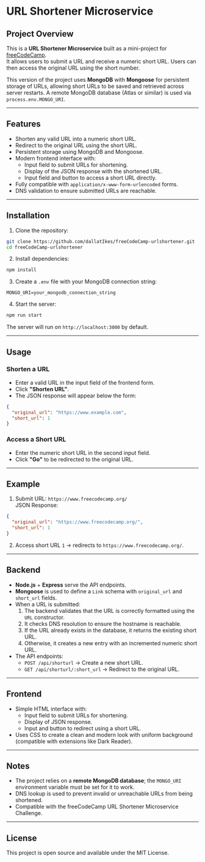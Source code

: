 # URL Shortener Microservice

## Project Overview

This is a **URL Shortener Microservice** built as a mini-project for [freeCodeCamp](https://www.freecodecamp.org/).  
It allows users to submit a URL and receive a numeric short URL. Users can then access the original URL using the short number.  

This version of the project uses **MongoDB** with **Mongoose** for persistent storage of URLs, allowing short URLs to be saved and retrieved across server restarts. A remote MongoDB database (Atlas or similar) is used via `process.env.MONGO_URI`.

---

## Features

- Shorten any valid URL into a numeric short URL.
- Redirect to the original URL using the short URL.
- Persistent storage using MongoDB and Mongoose.
- Modern frontend interface with:
  - Input field to submit URLs for shortening.
  - Display of the JSON response with the shortened URL.
  - Input field and button to access a short URL directly.
- Fully compatible with `application/x-www-form-urlencoded` forms.
- DNS validation to ensure submitted URLs are reachable.

---

## Installation

1. Clone the repository:

```bash
git clone https://github.com/dallatIkes/freeCodeCamp-urlshortener.git
cd freeCodeCamp-urlshortener
```

2. Install dependencies:

```bash
npm install
```

3. Create a `.env` file with your MongoDB connection string:

```text
MONGO_URI=your_mongodb_connection_string
```

4. Start the server:

```bash
npm run start
```

The server will run on `http://localhost:3000` by default.

---

## Usage

### Shorten a URL

- Enter a valid URL in the input field of the frontend form.
- Click **"Shorten URL"**.
- The JSON response will appear below the form:

```json
{
  "original_url": "https://www.example.com",
  "short_url": 1
}
```

### Access a Short URL

- Enter the numeric short URL in the second input field.
- Click **"Go"** to be redirected to the original URL.

---

## Example

1. Submit URL: `https://www.freecodecamp.org/`  
   JSON Response:

```json
{
  "original_url": "https://www.freecodecamp.org/",
  "short_url": 1
}
```

2. Access short URL `1` → redirects to `https://www.freecodecamp.org/`.

---

## Backend

- **Node.js** + **Express** serve the API endpoints.  
- **Mongoose** is used to define a `Link` schema with `original_url` and `short_url` fields.  
- When a URL is submitted:
  1. The backend validates that the URL is correctly formatted using the `URL` constructor.
  2. It checks DNS resolution to ensure the hostname is reachable.
  3. If the URL already exists in the database, it returns the existing short URL.
  4. Otherwise, it creates a new entry with an incremented numeric short URL.
- The API endpoints:
  - `POST /api/shorturl` → Create a new short URL.
  - `GET /api/shorturl/:short_url` → Redirect to the original URL.

---

## Frontend

- Simple HTML interface with:
  - Input field to submit URLs for shortening.
  - Display of JSON response.
  - Input and button to redirect using a short URL.
- Uses CSS to create a clean and modern look with uniform background (compatible with extensions like Dark Reader).

---

## Notes

- The project relies on a **remote MongoDB database**; the `MONGO_URI` environment variable must be set for it to work.  
- DNS lookup is used to prevent invalid or unreachable URLs from being shortened.  
- Compatible with the freeCodeCamp URL Shortener Microservice Challenge.

---

## License

This project is open source and available under the MIT License.

